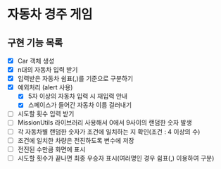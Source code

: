 # 자동차 경주 게임

## 구현 기능 목록

- [x] Car 객체 생성
- [x] n대의 자동차 입력 받기
- [x] 입력받은 자동차 쉼표(,)를 기준으로 구분하기
- [x] 예외처리 (alert 사용)
  - [x] 5자 이상의 자동차 입력 시 재입력 안내
  - [x] 스페이스가 들어간 자동차 이름 걸러내기
- [ ] 시도할 횟수 입력 받기
- [ ] MissionUtils 라이브러리 사용해서 0에서 9사이의 랜덤한 숫자 발생
- [ ] 각 자동차별 랜덤한 숫자가 조건에 일치하는 지 확인(조건 : 4 이상의 수)
- [ ] 조건에 일치한 차량은 전진하도록 변수에 저장
- [ ] 전진된 수만큼 화면에 표시
- [ ] 시도할 횟수가 끝나면 최종 우승자 표시(여러명인 경우 쉼표(,) 이용하여 구분)
